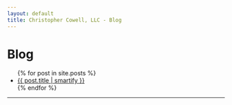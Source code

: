 ```yaml
---
layout: default
title: Christopher Cowell, LLC - Blog
---
```


# Blog

<!-- ## All Posts by Date -->

<ul>
  {% for post in site.posts %}
    <li>
      <a href="{{ post.url }}">{{ post.title | smartify }}</a>
    </li>
  {% endfor %}
</ul>

---

<!--
## Posts by Category

{% for category in site.categories %}

<h5>{{ category[0] }}</h5>
  <ul>
    {% for post in category[1] %}
      <li>
        <a href="{{ post.url }}">{{ post.title | smartify }}</a>
      </li>
    {% endfor %}
  </ul>
{% endfor %}
-->

<!--
{% comment %}
#
#  Change date order by adding '| reversed'
#  To sort by title or other variables use {% assign sorted_posts = category[1] | sort: 'title' %}
#
{% endcomment %}
{% assign sorted_cats = site.categories | sort %}
{% for category in sorted_cats %}
{% assign sorted_posts = category[1] | reversed %}
<h2 id="{{category[0] | uri_escape | downcase }}">{{category[0] | capitalize}}</H2>
<ul>
  {% for post in sorted_posts %}
 	<li><a href="{{ site.url }}{{ site.baseurl }}{{  post.url }}">{{  post.title }}</a></li>
  {% endfor %}
</ul>
{% endfor %}
-->
